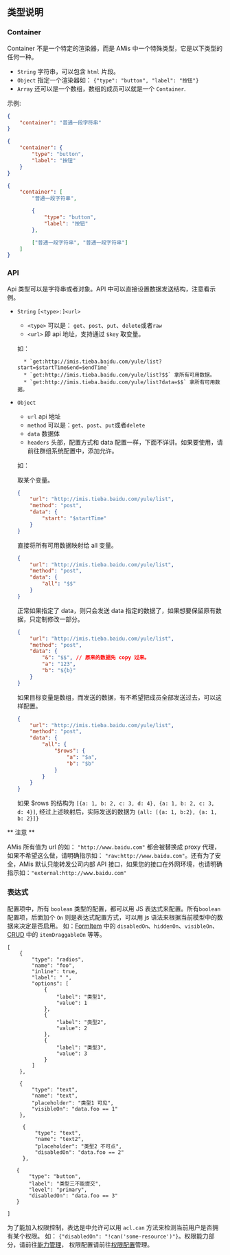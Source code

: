 ## 类型说明

### Container

Container 不是一个特定的渲染器，而是 AMis 中一个特殊类型，它是以下类型的任何一种。

-   `String` 字符串，可以包含 `html` 片段。
-   `Object` 指定一个渲染器如： `{"type": "button", "label": "按钮"}`
-   `Array` 还可以是一个数组，数组的成员可以就是一个 `Container`.

示例:

```json
{
    "container": "普通一段字符串"
}
```

```json
{
    "container": {
        "type": "button",
        "label": "按钮"
    }
}
```

```json
{
    "container": [
        "普通一段字符串",

        {
            "type": "button",
            "label": "按钮"
        },

        ["普通一段字符串", "普通一段字符串"]
    ]
}
```

### API

Api 类型可以是字符串或者对象。API 中可以直接设置数据发送结构，注意看示例。

-   `String` `[<type>:]<url>`

    -   `<type>` 可以是： `get`、`post`、`put`、`delete`或者`raw`
    -   `<url>` 即 api 地址，支持通过 `$key` 取变量。

    如：

          * `get:http://imis.tieba.baidu.com/yule/list?start=$startTime&end=$endTime`
          * `get:http://imis.tieba.baidu.com/yule/list?$$` 拿所有可用数据。
          * `get:http://imis.tieba.baidu.com/yule/list?data=$$` 拿所有可用数据。

-   `Object`

    -   `url` api 地址
    -   `method` 可以是：`get`、`post`、`put`或者`delete`
    -   `data` 数据体
    -   `headers` 头部，配置方式和 data 配置一样，下面不详讲。如果要使用，请前往群组系统配置中，添加允许。

    如：

    取某个变量。

    ```json
    {
        "url": "http://imis.tieba.baidu.com/yule/list",
        "method": "post",
        "data": {
            "start": "$startTime"
        }
    }
    ```

    直接将所有可用数据映射给 all 变量。

    ```json
    {
        "url": "http://imis.tieba.baidu.com/yule/list",
        "method": "post",
        "data": {
            "all": "$$"
        }
    }
    ```

    正常如果指定了 data，则只会发送 data 指定的数据了，如果想要保留原有数据，只定制修改一部分。

    ```json
    {
        "url": "http://imis.tieba.baidu.com/yule/list",
        "method": "post",
        "data": {
            "&": "$$", // 原来的数据先 copy 过来。
            "a": "123",
            "b": "${b}"
        }
    }
    ```

    如果目标变量是数组，而发送的数据，有不希望把成员全部发送过去，可以这样配置。

    ```json
    {
        "url": "http://imis.tieba.baidu.com/yule/list",
        "method": "post",
        "data": {
            "all": {
                "$rows": {
                    "a": "$a",
                    "b": "$b"
                }
            }
        }
    }
    ```

    如果 \$rows 的结构为 `[{a: 1, b: 2, c: 3, d: 4}, {a: 1, b: 2, c: 3, d: 4}]`, 经过上述映射后，实际发送的数据为 `{all: [{a: 1, b:2}, {a: 1, b: 2}]}`

** 注意 **

AMis 所有值为 url 的如： `"http://www.baidu.com"` 都会被替换成 proxy 代理，如果不希望这么做，请明确指示如： `"raw:http://www.baidu.com"`。还有为了安全，AMis 默认只能转发公司内部 API 接口，如果您的接口在外网环境，也请明确指示如：`"external:http://www.baidu.com"`

### 表达式

配置项中，所有 `boolean` 类型的配置，都可以用 JS 表达式来配置。所有`boolean` 配置项，后面加个 `On` 则是表达式配置方式，可以用 js 语法来根据当前模型中的数据来决定是否启用。
如：[FormItem](./FormItem.md) 中的 `disabledOn`、`hiddenOn`、`visibleOn`、[CRUD](#CRUD) 中的 `itemDraggableOn` 等等。

```schema:height="300" scope="form"
[
    {
        "type": "radios",
        "name": "foo",
        "inline": true,
        "label": " ",
        "options": [
            {
                "label": "类型1",
                "value": 1
            },
            {
                "label": "类型2",
                "value": 2
            },
            {
                "label": "类型3",
                "value": 3
            }
        ]
    },

    {
        "type": "text",
        "name": "text",
        "placeholder": "类型1 可见",
        "visibleOn": "data.foo == 1"
    },

     {
         "type": "text",
         "name": "text2",
         "placeholder": "类型2 不可点",
         "disabledOn": "data.foo == 2"
     },

   {
       "type": "button",
       "label": "类型三不能提交",
       "level": "primary",
       "disabledOn": "data.foo == 3"
   }

]
```

为了能加入权限控制，表达是中允许可以用 `acl.can` 方法来检测当前用户是否拥有某个权限。
如： `{"disabledOn": "!can('some-resource')"}`。权限能力部分，请前往[能力管理](/docs/manual#%E8%83%BD%E5%8A%9B%E7%AE%A1%E7%90%86)，
权限配置请前往[权限配置](/docs/manual#%E6%9D%83%E9%99%90%E9%85%8D%E7%BD%AE)管理。
